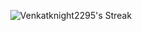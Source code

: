 <div align=center>

![Venkatknight2295's Streak](https://github-readme-streak-stats.herokuapp.com/?user=Venkatknight2295&theme=vue-dark&hide_border=false)

</div>

</div>
</div>
